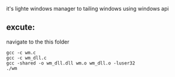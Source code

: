 it's lighte windows manager to tailing windows using windows api 
## excute:
navigate to the this folder 
```
gcc -c wm.c
gcc -c wm_dll.c    
gcc -shared -o wm_dll.dll wm.o wm_dll.o -luser32 
./wm 
```
